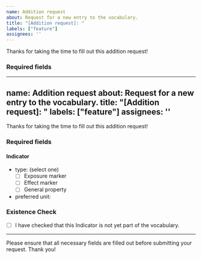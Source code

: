```yaml
---
name: Addition request
about: Request for a new entry to the vocabulary.
title: "[Addition request]: "
labels: ["feature"]
assignees: ''
---
```


Thanks for taking the time to fill out this addition request!

### Required fields
---
name: Addition request
about: Request for a new entry to the vocabulary.
title: "[Addition request]: "
labels: ["feature"]
assignees: ''
---

Thanks for taking the time to fill out this addition request!

### Required fields

#### Indicator
- type: (select one)
    - [ ] Exposure marker
    - [ ] Effect marker
    - [ ] General property
- preferred unit:

### Existence Check
- [ ] I have checked that this Indicator is not yet part of the vocabulary.

---

Please ensure that all necessary fields are filled out before submitting your request. Thank you!